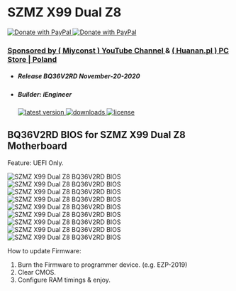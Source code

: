 # SZMZ X99 Dual Z8

<a href="https://www.paypal.com/donate?hosted_button_id=ASF2H5CU95MUQ">
  <img src="https://raw.githubusercontent.com/BIOS-iEngineer/PNG/main/PayPal.png" alt="Donate with PayPal" />
</a>
<a href="https://www.paypal.com/donate?hosted_button_id=ASF2H5CU95MUQ">
  <img src="https://raw.githubusercontent.com/BIOS-iEngineer/PNG/main/QR-PayPal.png" alt="Donate with PayPal" />
</a>

### <a target="_blank" rel="noopener noreferrer" href="https://www.youtube.com/c/Miyconst/videos">Sponsored by ( Miyconst ) YouTube Channel </a> & <a target="_blank" rel="noopener noreferrer" href="https://huanan.pl/"> ( Huanan.pl ) PC Store | Poland</a>
* ##### Release BQ36V2RD November-20-2020
* ##### Builder: iEngineer
    <a href="https://github.com/BIOS-iEngineer/SZMZ-X99-Dual-Z8/releases/latest">
        <img src="https://img.shields.io/github/release/BIOS-iEngineer/SZMZ-X99-Dual-Z8.svg?color=silver&style=for-the-badge&logo=appveyor" alt="latest version"/>
    </a>
    <a href="https://github.com/BIOS-iEngineer/SZMZ-X99-Dual-Z8/releases">
        <img src="https://img.shields.io/github/downloads/BIOS-iEngineer/SZMZ-X99-Dual-Z8/total.svg?color=silver&style=for-the-badge&logo=appveyor" alt="downloads"/>
    </a>
    <a href="https://github.com/BIOS-iEngineer/SZMZ-X99-Dual-Z8/blob/master/License">
        <img src="https://img.shields.io/github/license/BIOS-iEngineer/SZMZ-X99-Dual-Z8.svg?style=for-the-badge&logo=appveyor" alt="license"/>
    </a>

## BQ36V2RD BIOS for SZMZ X99 Dual Z8 Motherboard
Feature: UEFI Only.

<img src="https://raw.githubusercontent.com/BIOS-iEngineer/PNG/main/BQ36V2RD.png" alt="SZMZ X99 Dual Z8 BQ36V2RD BIOS" />
<img src="https://raw.githubusercontent.com/BIOS-iEngineer/PNG/main/SZMZ-Full Logo.bmp" alt="SZMZ X99 Dual Z8 BQ36V2RD BIOS" />
<img src="https://raw.githubusercontent.com/BIOS-iEngineer/PNG/main/BQ36V2RD-01.png" alt="SZMZ X99 Dual Z8 BQ36V2RD BIOS" />
<img src="https://raw.githubusercontent.com/BIOS-iEngineer/PNG/main/BQ36V2RD-02.png" alt="SZMZ X99 Dual Z8 BQ36V2RD BIOS" />
<img src="https://raw.githubusercontent.com/BIOS-iEngineer/PNG/main/BQ36V2RD-03.png" alt="SZMZ X99 Dual Z8 BQ36V2RD BIOS" />
<img src="https://raw.githubusercontent.com/BIOS-iEngineer/PNG/main/BQ36V2RD-04.png" alt="SZMZ X99 Dual Z8 BQ36V2RD BIOS" />
<img src="https://raw.githubusercontent.com/BIOS-iEngineer/PNG/main/BQ36V2RD-05.png" alt="SZMZ X99 Dual Z8 BQ36V2RD BIOS" />
<img src="https://raw.githubusercontent.com/BIOS-iEngineer/PNG/main/BQ36V2RD-06.png" alt="SZMZ X99 Dual Z8 BQ36V2RD BIOS" />
<img src="https://raw.githubusercontent.com/BIOS-iEngineer/PNG/main/BQ36V2RD-07.png" alt="SZMZ X99 Dual Z8 BQ36V2RD BIOS" />

How to update Firmware:

   1) Burn the Firmware to programmer device. (e.g. EZP-2019)
   2) Clear CMOS.
   3) Configure RAM timings & enjoy.
